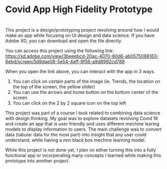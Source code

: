 # Covid App High Fidelity Prototype
#
This project is a design/prototyping project revolving around how I would make an app while focusing on UI design and data science. If you have Adobe XD, you can download and open the file directly.

You can access this project using the following link:
https://xd.adobe.com/view/3beeebcd-20ac-4070-80d6-ab0575088163-6ebd/screen/5d9dae08-5e54-4aff-8f56-a9d8992cd789

When you open the link above, you can interact with the app in 3 ways. 
1. You can click on certain parts of the image (ie. Trends, the location on the top of the screen, the yellow slider)
2. You can use the arrows and home button on the bottom center of the screen
3. You can click on the 2 by 2 square icon on the top left

This project was part of a course I took related to combining data science with design thinking. My goal was to explore datasets revolving Covid 19 and create an app that is user friendly and uses different mechine learing models to display information to users. The main challenge was to convert data (tabular data for the most part) into insight that any user could understand, while having a non black box mechine learning model.

While this project is not done yet, I plan on either turning this into a fully functional app or incorperating many concepts I learned while making this prototype into another project.